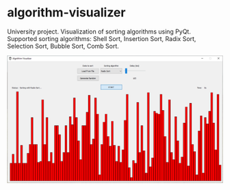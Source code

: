 # algorithm-visualizer

University project. Visualization of sorting algorithms using PyQt.<br>
Supported sorting algorithms: Shell Sort, Insertion Sort, Radix Sort, Selection Sort, Bubble Sort, Comb Sort.

![alt text](https://raw.githubusercontent.com/VeryAwesomeSheep/algorithm-visualizer/main/image.png)
